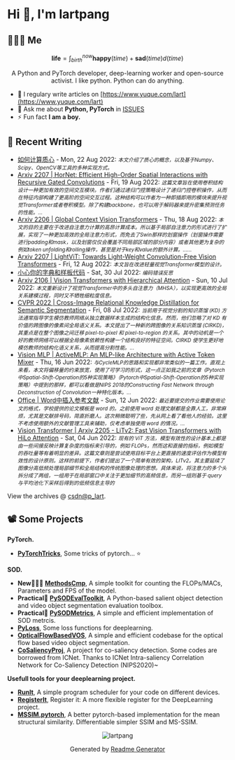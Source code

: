 # Hi 👋, I'm lartpang

## 🧑‍🤝‍🧑 Me

$$
\textbf{life} = \int_{birth}^{now} \mathbf{happy}(time) + \mathbf{sad}(time) d(time)
$$

<p align="center">A Python and PyTorch developer, deep-learning worker and open-source activist. I like python. Python can do anything.</p>

- 📝 I regulary write articles on [https://www.yuque.com/lart](https://www.yuque.com/lart)
- 💬 Ask me about **Python, PyTorch** in [ISSUES](https://github.com/lartpang/lartpang/issues)
- ⚡ Fun fact **I am a boy.**

## 📝 Recent Writing

<!-- writing starts -->
* [如何计算质心](https://blog.csdn.net/P_LarT/article/details/126474206) - Mon, 22 Aug 2022: <small>*本文介绍了质心的概念，以及基于Numpy、Scipy、OpenCV等工具的多种实现方式。*</small>
* [Arxiv 2207 | HorNet: Efficient High-Order Spatial Interactions with Recursive Gated Convolutions](https://blog.csdn.net/P_LarT/article/details/126416277) - Fri, 19 Aug 2022: <small>*这篇文章旨在使用卷积结构设计一种更加有效的空间交互模块。作者们通过递归门控策略设计了递归门控卷积操作，从而在特征内部构建了更高阶的空间交互过程。这种结构可以作者为一种即插即用的模块来提升视觉Transformer或者卷积模型。除了构建backbone，也可以用于解码器来提升密集预测任务的性能。...*</small>
* [Arxiv 2206 | Global Context Vision Transformers](https://blog.csdn.net/P_LarT/article/details/126409460) - Thu, 18 Aug 2022: <small>*本文的目的主要在于改进自注意力计算的高昂计算成本。所以基于局部自注意力的形式进行了扩展，实现了一种更加高效的全局注意力形式，而免去了Swin那样的划窗操作（划窗操作需要进行padding和mask，以及划窗仅仅会覆盖不同局部区域的部分内容）或者其他更为复杂的例如token unfolding和rolling操作，甚至是对于key和value的额外计算。......*</small>
* [Arxiv 2207 | LightViT: Towards Light-Weight Convolution-Free Vision Transformers](https://blog.csdn.net/P_LarT/article/details/126301936) - Fri, 12 Aug 2022: <small>*本文旨在改进轻量视觉Transformer模型的设计。*</small>
* [小心你的字典和样板代码](https://blog.csdn.net/P_LarT/article/details/126070605) - Sat, 30 Jul 2022: <small>*编码错误反思*</small>
* [Arxiv 2106 | Vision Transformers with Hierarchical Attention](https://blog.csdn.net/P_LarT/article/details/125702867) - Sun, 10 Jul 2022: <small>*本文重新设计了视觉Transformer中的多头自注意力（MHSA），以实现更高效的全局关系建模过程，同时又不牺牲细粒度信息。*</small>
* [CVPR 2022 | Cross-Image Relational Knowledge Distillation for Semantic Segmentation](https://blog.csdn.net/P_LarT/article/details/125671757) - Fri, 08 Jul 2022: <small>*当前用于视觉分割的知识蒸馏 (KD) 方法通常指导学生模仿教师网络从独立数据样本生成的结构化信息。然而，他们忽略了对 KD 有价值的跨图像的像素间全局语义关系。本文提出了一种新的跨图像的关系知识蒸馏 (CIRKD)，其重点是在整个图像之间迁移 pixel-to-pixel 和 pixel-to-region 的关系。其中的动机是一个好的教师网络可以根据全局像素依赖性构建一个结构良好的特征空间。CIRKD 使学生更好地模仿教师的结构化语义关系，从而提高分割性能。...*</small>
* [Vision MLP | ActiveMLP: An MLP-like Architecture with Active Token Mixer](https://blog.csdn.net/P_LarT/article/details/125318217) - Thu, 16 Jun 2022: <small>*与CycleMLP的思路和实现都非常类似的一篇工作。直观上来看，本文将偏移量的约束放宽，使用了可学习的形式，这一点正如我之前的文章《Pytorch中Spatial-Shift-Operation的5种实现策略》（Pytorch中Spatial-Shift-Operation的5种实现策略）中提到的那样，都可以看做是NIPS 2018的Constructing Fast Network through Deconstruction of Convolution一种特化版本。...*</small>
* [Office | Word中插入参考文献](https://blog.csdn.net/P_LarT/article/details/125245791) - Sun, 12 Jun 2022: <small>*最近要提交的作业需要使用论文的格式，学校提供的论文模板是 word 的。之前使用 word 处理文献都是全靠人工，非常麻烦，尤其是文献排号码，简直折磨人。这次稍微聪明了些，先从网上看了看他人的经验。这里不考虑使用额外的文献管理工具来辅助，仅考虑单独使用 word 的情况。...*</small>
* [Vision Transformer | Arxiv 2205 - LiTv2: Fast Vision Transformers with HiLo Attention](https://blog.csdn.net/P_LarT/article/details/125122974) - Sat, 04 Jun 2022: <small>*现有的 ViT 方法，模型有效性的设计基本上都是由一些间接反映计算复杂度的指标来引导的，例如 FLOPs，然而这和直接的指标，例如模型的吞吐量等有着明显的差异。这篇文章则是尝试使用目标平台上更直接的速度评估作为模型有效性的设计原则。这样的前提下，作者们提出了一个简单有效的架构，LITv2。其主要延续了图像分高低频处理局部细节和全局结构的传统图像处理的思想。具体来说，将注意力的多个头拆分成了两组，一组用于在局部窗口中关注于更加细节的高频信息，而另一组则基于 query 与平均池化下采样后得到的低频信息主导的*</small>
<!-- writing ends -->

View the archives @ [csdn@p_lart](https://blog.csdn.net/p_lart).

## 📽️ Some Projects

**PyTorch.**
* [**PyTorchTricks**](https://github.com/lartpang/PyTorchTricks), Some tricks of pytorch… :star:

**SOD.**
* **New:rocket::rocket::rocket:** [**MethodsCmp**](https://github.com/lartpang/MethodsCmp), A simple toolkit for counting the FLOPs/MACs, Parameters and FPS of the model.
* **Practical:wrench:** [**PySODEvalToolkit**](https://github.com/lartpang/PySODEvalToolkit), A Python-based salient object detection and video object segmentation evaluation toolbox.
* **Practical:wrench:** [**PySODMetrics**](https://github.com/lartpang/PySODMetrics), A simple and efficient implementation of SOD metrcis.
* [**PyLoss**](https://github.com/lartpang/PyLoss), Some loss functions for deeplearning.
* [**OpticalFlowBasedVOS**](https://github.com/lartpang/OpticalFlowBasedVOS), A simple and efficient codebase for the optical flow based video object segmentation.
* [**CoSaliencyProj**](https://github.com/lartpang/CoSaliencyProj), A project for co-saliency detection. Some codes are borrowed from ICNet. Thanks to ICNet Intra-saliency Correlation Network for Co-Saliency Detection (NIPS2020)~

**Usefull tools for your deeplearning project.**
* [**RunIt**](https://github.com/lartpang/RunIt), A simple program scheduler for your code on different devices.
* [**RegisterIt**](https://github.com/lartpang/RegisterIt), Register it: A more flexible register for the DeepLearning project.
* [**MSSIM.pytorch**](https://github.com/lartpang/MSSIM.pytorch), A better pytorch-based implementation for the mean structural similarity. Differentiable simpler SSIM and MS-SSIM.

<p align="center"><img src="https://komarev.com/ghpvc/?username=lartpang" alt="lartpang" /></p>
<p align="center">Generated by <a href="https://rahuldkjain.github.io/gh-profile-readme-generator/" alt="generator">Readme Generator</a></p>
